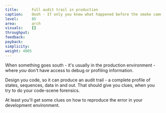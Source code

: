 ```yaml
---
title:      Full audit trail in production
caption:    Oooh - If only you knew what happened before the smoke came
level:      85
area:       arch
visuals:    []
throughput:
feedback:   
payback:    
simplicity:
weight: 4005
---
```


When something goes south - it's usually in the production environment - where _you_ don't have access to debug or profiling information.

Design you code, so it can produce an audit trail - a complete profile of states, sequences, data in and out. That should give you clues, when you try to do your code-scene forensics.

At least you'll get some clues on how to reproduce the error in your development environment.
